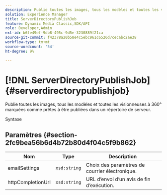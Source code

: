 ```yaml
---
description: Publie toutes les images, tous les modèles et toutes les visionneuses à 360° marquées comme prêtes à être publiées dans un répertoire de serveur.
solution: Experience Manager
title: ServerDirectoryPublishJob
feature: Dynamic Media Classic,SDK/API
role: Developer,Admin
exl-id: b6fe49ef-9db8-495c-9d5e-3230889f21ca
source-git-commit: f42378a20b58e4c5ebc961c6526d7cecabc2ae38
workflow-type: tm+mt
source-wordcount: '54'
ht-degree: 9%

---
```


# [!DNL ServerDirectoryPublishJob]{#serverdirectorypublishjob}

Publie toutes les images, tous les modèles et toutes les visionneuses à 360° marquées comme prêtes à être publiées dans un répertoire de serveur.

Syntaxe

## Paramètres {#section-2fc9bea56b6d4b72b80d4f04c5f9b862}

| Nom | Type | Description |
|---|---|---|
| emailSettings | `xsd:string` | Choix des paramètres de courrier électronique. |
| httpCompletionUrl | `xsd:string` | URL d’envoi d’un avis de fin d’exécution. |
